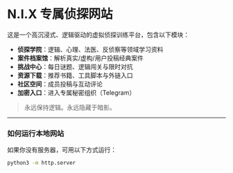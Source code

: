 # N.I.X 专属侦探网站

这是一个高沉浸式、逻辑驱动的虚拟侦探训练平台，包含以下模块：

- **侦探学院**：逻辑、心理、法医、反侦察等领域学习资料
- **案件档案馆**：解析真实/虚构/用户投稿经典案件
- **挑战中心**：每日谜题、逻辑闯关与限时对抗
- **资源下载**：推荐书籍、工具脚本与外链入口
- **社区空间**：成员投稿与互动评论
- **加密入口**：进入专属秘密组织（Telegram）

> 永远保持逻辑。永远隐藏于暗影。

---

### 如何运行本地网站

如果你没有服务器，可用以下方式运行：

```bash
python3 -m http.server
